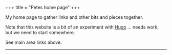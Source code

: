 +++
title = "Petes home page"
+++

My home page to gather links and other bits and pieces together.

Note that this website is a bit of an experiment with [Hugo](https://gohugo.io/) ... needs work, but we
need to start somewhere.

See main area links above.

---